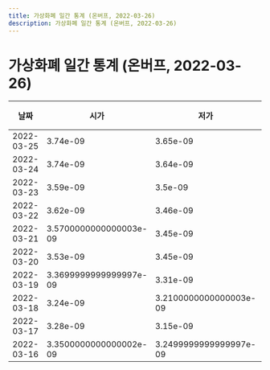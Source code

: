 ```yaml
---
title: 가상화폐 일간 통계 (온버프, 2022-03-26)
description: 가상화폐 일간 통계 (온버프, 2022-03-26)
---
```


가상화폐 일간 통계 (온버프, 2022-03-26)
===

|날짜|시가|저가|고가|종가|비고|
|--|--|--|--|--|--|
|2022-03-25|3.74e-09|3.65e-09|3.9e-09|3.76e-09|    |
|2022-03-24|3.74e-09|3.64e-09|3.9e-09|3.74e-09|    |
|2022-03-23|3.59e-09|3.5e-09|3.77e-09|3.64e-09|    |
|2022-03-22|3.62e-09|3.46e-09|3.69e-09|3.5599999999999997e-09|    |
|2022-03-21|3.5700000000000003e-09|3.45e-09|3.7e-09|3.62e-09|    |
|2022-03-20|3.53e-09|3.45e-09|3.8e-09|3.5700000000000003e-09|    |
|2022-03-19|3.3699999999999997e-09|3.31e-09|3.63e-09|3.49e-09|    |
|2022-03-18|3.24e-09|3.2100000000000003e-09|3.7500000000000005e-09|3.3699999999999997e-09|    |
|2022-03-17|3.28e-09|3.15e-09|3.31e-09|3.24e-09|    |
|2022-03-16|3.3500000000000002e-09|3.2499999999999997e-09|3.53e-09|3.3e-09|    |
